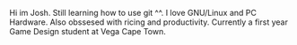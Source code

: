 Hi im Josh. Still learning how to use git ^^. I love GNU/Linux and PC Hardware. Also obssesed with ricing and productivity. Currently a first year Game Design student at Vega Cape Town. 

<!---
Macawls/Macawls is a ✨ special ✨ repository because its `README.md` (this file) appears on your GitHub profile.
You can click the Preview link to take a look at your changes.
--->

